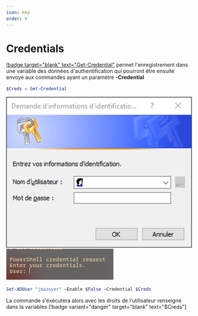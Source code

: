 ```yaml
---
icon: key
order: 9
---
```


# Credentials

[!badge target="blank" text="Get-Credential"](https://learn.microsoft.com/fr-fr/powershell/module/microsoft.powershell.security/get-credential?view=powershell-7.3) permet l'enregistrement dans une variable des données d'authentification qui pourront être ensuite envoyé aux commandes ayant un paramètre **-Credential**


```powershell
$Creds = Get-Credential
```

![](../assets/creds_ui.png)
![](../assets/creds_cli.png)
```powershell
Set-ADUser "jmazoyer" –Enable $False –Credential $Creds
```

La commande s'éxécutera alors avec les droits de l'utilisateur renseigné dans la variables [!badge variant="danger" target="blank" text="$Creds"]